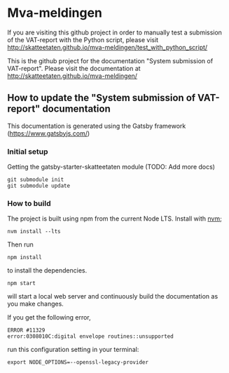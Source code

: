 # Mva-meldingen
If you are visiting this github project in order to manually test a submission of the VAT-report with the Python script,
please visit http://skatteetaten.github.io/mva-meldingen/test_with_python_script/

This is the github project for the documentation "System submission of VAT-report".
Please visit the documentation at http://skatteetaten.github.io/mva-meldingen/

## How to update the "System submission of VAT-report" documentation
This documentation is generated using the Gatsby framework (https://www.gatsbyjs.com/)

### Initial setup

Getting the gatsby-starter-skatteetaten module (TODO: Add more docs)

    git submodule init
    git submodule update

### How to build

The project is built using npm from the current Node LTS. Install with [nvm](https://github.com/creationix/nvm);

    nvm install --lts

Then run

    npm install

to install the dependencies.

    npm start

will start a local web server and continuously build the documentation as you make changes.

If you get the following error,

    ERROR #11329
    error:0308010C:digital envelope routines::unsupported

run this configuration setting in your terminal:

    export NODE_OPTIONS=--openssl-legacy-provider
